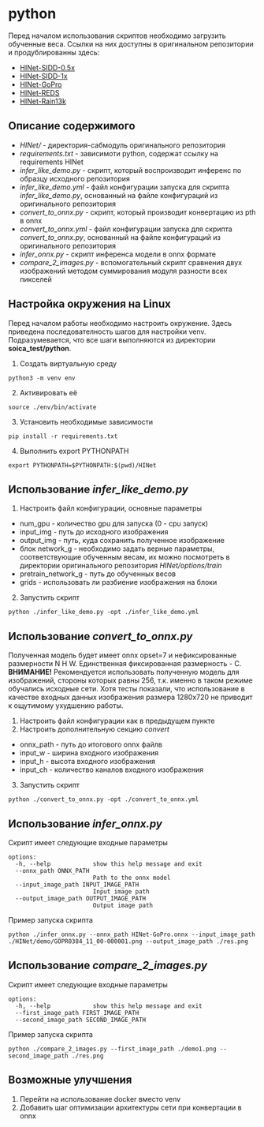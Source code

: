 # python
Перед началом использования скриптов необходимо загрузить обученные веса. Ссылки на них доступны в оригинальном репозитории и продублированны здесь:
* [HINet-SIDD-0.5x](https://drive.google.com/file/d/1Y5YJQVNL0weifE--5us344bLwzBNS_sU/view?usp=sharing)
* [HINet-SIDD-1x](https://drive.google.com/file/d/1CU5z-M90Jc-TAcVpEaFjDCYA09fkubGi/view?usp=sharing)
* [HINet-GoPro](https://drive.google.com/file/d/1dw8PKVkLfISzNtUu3gqGh83NBO83ZQ5n/view?usp=sharing)
* [HINet-REDS](https://drive.google.com/file/d/1uYH8XvLgrn-Vg6L0NjUcO2Fblhqrc8TU/view?usp=sharing)
* [HINet-Rain13k](https://drive.google.com/file/d/1AVedAkb1B2F2b3XGWlMFFVSsNfQlCwxa/view?usp=sharing)
## Описание содержимого
* *HINet/* - директория-сабмодуль оригинального репозитория
* *requirements.txt* - зависимоти python, содержат ссылку на requirements HINet
* *infer_like_demo.py* - скрипт, который воспроизводит инференс по образцу исходного репозитория
* *infer_like_demo.yml* - файл конфигурации запуска для скрипта *infer_like_demo.py*, основанный на файле конфигураций из оригинального репозитория
* *convert_to_onnx.py* - скрипт, который производит конвертацию из pth в onnx
* *convert_to_onnx.yml* - файл конфигурации запуска для скрипта *convert_to_onnx.py*, основанный на файле конфигураций из оригинального репозитория
* *infer_onnx.py* - скрипт инференса модели в onnx формате
* *compare_2_images.py* - вспомогательный скрипт сравнения двух изображений методом суммирования модуля разности всех пикселей
## Настройка окружения на Linux
Перед началом работы необходимо настроить окружение. Здесь приведена последователность шагов для настройки venv. Подразумевается, что все шаги выполняются из директории **soica_test/python**.
1. Создать виртуальную среду
```
python3 -m venv env
```
2. Активировать её
```
source ./env/bin/activate
```
3. Установить необходимые зависимости
```
pip install -r requirements.txt
```
4. Выполнить export PYTHONPATH
```
export PYTHONPATH=$PYTHONPATH:$(pwd)/HINet
```
## Использование *infer_like_demo.py*
1. Настроить файл конфигурации, основные параметры
* num_gpu - количество gpu для запуска (0 - cpu запуск)
* input_img - путь до исходного изображения
* output_img - путь, куда сохранить полученное изображение
* блок network_g - необходимо задать верные параметры, соответствующие обученным весам, их можно посмотреть в директории оригинального репозитория *HINet/options/train*
* pretrain_network_g - путь до обученных весов
* grids - использовать ли разбиение изображения на блоки
2. Запустить скрипт
```
python ./infer_like_demo.py -opt ./infer_like_demo.yml
```
## Использование *convert_to_onnx.py*
Полученная модель будет имеет onnx opset=7 и нефиксированные размерности N H W. Единственная фиксированная размерность - C.  
**ВНИМАНИЕ!** Рекомендуется использовать полученную модель для изображений, стороны которых равны 256, т.к. именно в таком режиме обучались исходные сети. Хотя тесты показали, что использование в качестве входных данных изображения размера 1280x720 не приводит к ощутимому ухудшению работы.
1. Настроить файл конфигурации как в предыдущем пункте
2. Настроить дополнительную секцию *convert*
* onnx_path - путь до итогового onnx файлв
* input_w - ширина входного изображения
* input_h - высота входного изображения
* input_ch - количество каналов входного изображения
3. Запустить скрипт
```
python ./convert_to_onnx.py -opt ./convert_to_onnx.yml
```
##  Использование *infer_onnx.py*
Скрипт имеет следующие входные параметры
```
options:
  -h, --help            show this help message and exit
  --onnx_path ONNX_PATH
                        Path to the onnx model
  --input_image_path INPUT_IMAGE_PATH
                        Input image path
  --output_image_path OUTPUT_IMAGE_PATH
                        Output image path
```
Пример запуска скрипта
```
python ./infer_onnx.py --onnx_path HINet-GoPro.onnx --input_image_path ./HINet/demo/GOPR0384_11_00-000001.png --output_image_path ./res.png
```
## Использование *compare_2_images.py*
Скрипт имеет следующие входные параметры
```
options:
  -h, --help            show this help message and exit
  --first_image_path FIRST_IMAGE_PATH
  --second_image_path SECOND_IMAGE_PATH
```
Пример запуска скрипта
```
python ./compare_2_images.py --first_image_path ./demo1.png --second_image_path ./res.png
```
## Возможные улучшения
1. Перейти на использование docker вместо venv
2. Добавить шаг оптимизации архитектуры сети при конвертации в onnx